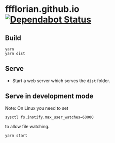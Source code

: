 # ffflorian.github.io [![Dependabot Status](https://api.dependabot.com/badges/status?host=github&repo=ffflorian/ffflorian.github.io)](https://dependabot.com)

## Build

```
yarn
yarn dist
```

## Serve

- Start a web server which serves the `dist` folder.

## Serve in development mode

Note: On Linux you need to set

```
sysctl fs.inotify.max_user_watches=60000
```

to allow file watching.

```
yarn start
```
